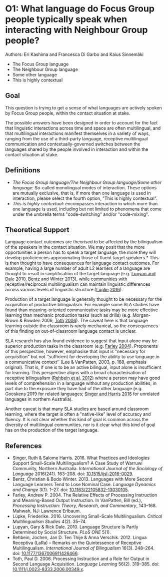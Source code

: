 # O1: What language do Focus Group people typically speak when interacting with Neighbour Group people?

Authors: Eri Kashima and Francesca Di Garbo and Kaius Sinnemäki
- The Focus Group language
- The Neighbour Group language
- Some other language
- This is highly contextual

## Goal

This question is trying to get a sense of what languages are actively spoken by Focus Group people, within the contact situation at stake.

The possible answers have been designed in order to account for the fact that linguistic interactions across time and space are often multilingual, and that multilingual interactions manifest themselves in a variety of ways, ranging from the use of a third-party language, receptive multilingual communication and contextually-governed switches between the languages shared by the people involved in interaction and within the contact situation at stake.


## Definitions

- *The Focus Group language/The Neighbour Group language/Some other language*: So-called monolingual modes of interaction. These options are mutually exclusive, that is, if more than one language is used in interaction, please select the fourth option, "This is highly contextual”.
- *This is highly contextual*: encompasses interaction in which more than one language is used, including but not limited to phenomena that come under the umbrella terms "code-switching" and/or "code-mixing".

## Theoretical Support

Language contact outcomes are theorised to be affected by the bilingualism of the speakers in the contact situation. We may posit that the more opportunities a person has to speak a target language, the more they will develop proficiencies approximating those of fluent target speakers.* This is then thought to have consequences for language contact outcomes. For example, having a large number of adult L2 learners of a language are thought to result in simplification of the target language (e.g. [Lupyan and Dale](#source-LupyanDale2010) [2010](#source-LupyanDale2010), [Bentz and Winter](#source-BentzWinter2013) [2013](#source-BentzWinter2013)), while communities with receptive/reciprocal multilingualism can maintain linguistic differences across various levels of linguistic structure ([Lüpke](#source-Lupke2016) [2016](#source-Lupke2016)).

Production of a target language is generally thought to be necessary for the acquisition of productive bilingualism.  For example some SLA studies have found than meaning-oriented communicative tasks may be more effective learning than mechanic production tasks (such as drills) (e.g. Morgan-Brown & Bowden 2006, [Toth](#source-Toth2006) [2006](#source-Toth2006)). The caveat here is that language learning outside the classroom is rarely mechanical, so the consequences of this finding on out-of-classroom language contact is unclear.

SLA research has also found evidence to suggest that input alone may be superior production tasks in the classroom (e.g. [Farley](#source-Farley2004) [2004](#source-Farley2004)). Proponents of this perspective, however, emphasise that input is "necessary for acquisition" but not ‘‘sufficient for developing the ability to use language in a communicative context’’ (Lee & VanPatten, 2003, p. 168, emphasis original). That is, if one is to be an active bilingual, input alone is insufficient for learning. This perspective aligns with a broad characterisation of receptive bilingualism ([Rehbein et al.](#source-RehbeinEtAl2012) [2012](#source-RehbeinEtAl2012)) where a person may have good levels of comprehension in a language without any production abilities, in part due to the exposure they have had of the other language (e.g. Gooskens 2019 for related languages; [Singer and Harris](#source-SingerHarris2016) [2016](#source-SingerHarris2016) for unrelated languages in northern Australia).

Another caveat is that many SLA studies are based around classroom learning, where the target is often a "native-like" level of accuracy and fluency. It is not clear whether this kind of goal is common across the  diversity of multilingual communities, nor is it clear what this kind of goal has on the production of the target language.

## References

- <a id="source-SingerHarris2016"> </a>Singer, Ruth & Salome Harris. 2016. What Practices and Ideologies Support Small-Scale Multilingualism? A Case Study of Warruwi Community, Northern Australia. _International Journal of the Sociology of Language_ 2016(241). 163–208. doi: [10.1515/ijsl-2016-0029](https://doi.org/10.1515/ijsl-2016-0029).
- <a id="source-BentzWinter2013"> </a>Bentz, Christian & Bodo Winter. 2013. Languages with More Second Language Learners Tend to Lose Nominal Case. _Language Dynamics and Change_ 3(1). 1–27. doi: [10.1163/22105832-13030105](https://doi.org/10.1163/22105832-13030105).
- <a id="source-Farley2004"> </a>Farley, Andrew P. 2004. The Relative Effects of Processing Instruction and Meaning-Based Output Instruction. In VanPatten, Bill (ed.), _Processing Instruction: Theory, Research, and Commentary_, 143–168. Mahwah, NJ: Lawrence Erlbaum.
- <a id="source-Lupke2016"> </a>Lüpke, Friederike. 2016. Uncovering Small-Scale Multilingualism. _Critical Multilingualism Studies_ 4(2). 35–74.
- <a id="source-LupyanDale2010"> </a>Lupyan, Gary & Rick Dale. 2010. Language Structure Is Partly Determined by Social Structure. _PLoS ONE_ 5(1).
- <a id="source-RehbeinEtAl2012"> </a>Rehbein, Jochen, Jan D. Ten Thije & Anna Verschik. 2012. Lingua Receptiva (LaRa) – Remarks on the Quintessence of Receptive Multilingualism. _International Journal of Bilingualism_ 16(3). 248–264. doi: [10.1177/1367006911426466](https://doi.org/10.1177/1367006911426466).
- <a id="source-Toth2006"> </a>Toth, Paul D. 2006. Processing Instruction and a Role for Output in Second Language Acquisition. _Language Learning_ 56(2). 319–385. doi: [10.1111/j.0023-8333.2006.00349.x](https://doi.org/10.1111/j.0023-8333.2006.00349.x).
